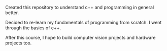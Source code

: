 Created this repository to understand c++ and programming in general better.

Decided to re-learn my fundamentals of programming from scratch. I went through the basics of c++.

After this course, I hope to build computer vision projects and hardware projects too.